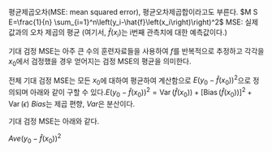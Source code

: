 평균제곱오차(MSE: mean squared error), 평균오차제곱합이라고도 부른다.
 $M S E=\frac{1}{n} \sum_{i=1}^n\left(y_i-\hat{f}\left(x_i\right)\right)^2$
MSE: 실제값과의 오차 제곱의 평균 (여기서, $\hat{f}(x_i)$는 i번째 관측치에 대한 예측값이다.)


기대 검정 MSE는 아주 큰 수의 훈련자료들을 사용하여 $f$를 반복적으로 추정하고 각각을 $x_0$에서 검정했을 경우 얻어지는 검정 MSE의 평균을 의미한다. 

전체 기대 검정 MSE는 모든 $x_0$에 대하여 평균하여 계산함으로  $E\left(y_0-\hat{f}\left(x_0\right)\right)^2$으로 정의되며 아래와 같이 구할 수 있다.$E\left(y_0-\hat{f}\left(x_0\right)\right)^2=\operatorname{Var}\left(\hat{f}\left(x_0\right)\right)+\left[\operatorname{Bias}\left(\hat{f}\left(x_0\right)\right)\right]^2+\operatorname{Var}(\epsilon)$
$Bias$는 제곱 편향, $Var$은 분산이다.

기대 검정 MSE는 아래와 같다.

$Ave(y_0-\hat{f}(x_0))^2$ 